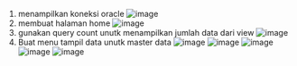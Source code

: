 1. menampilkan koneksi oracle
![image](https://user-images.githubusercontent.com/19355492/149538661-862c3859-d77e-44e6-9e3d-b9ae81f8b601.png)
2. membuat halaman home
![image](https://user-images.githubusercontent.com/19355492/149539045-edb652ed-d9f9-415a-90cb-bd5cd5bc94e6.png)
3. gunakan query count unutk menampilkan jumlah data dari view
![image](https://user-images.githubusercontent.com/19355492/149539045-edb652ed-d9f9-415a-90cb-bd5cd5bc94e6.png)
4. Buat menu tampil data unutk master data
![image](https://user-images.githubusercontent.com/19355492/149539208-58d43120-db9e-4aa2-be56-802b02226e59.png)
![image](https://user-images.githubusercontent.com/19355492/149539233-57899136-21e4-4a8c-b2df-a6865b2aa282.png)
![image](https://user-images.githubusercontent.com/19355492/149539257-80e62efd-e40b-4adf-8e0e-3f30f9f66e65.png)
![image](https://user-images.githubusercontent.com/19355492/149539288-41139e4f-d998-412d-ac17-c0b3e0780712.png)
![image](https://user-images.githubusercontent.com/19355492/149539311-d48ae3d3-6529-4fef-ab58-2250cbda0277.png)

